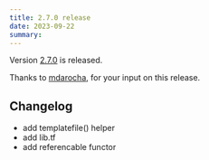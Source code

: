 ```yaml
---
title: 2.7.0 release
date: 2023-09-22
summary:
---
```


Version [2.7.0](https://github.com/terranix/terranix/releases/tag/2.7.0)
is released.

Thanks to
[mdarocha](https://github.com/mdarocha),
for your input on this release.

## Changelog

- add templatefile() helper
- add lib.tf
- add referencable functor
